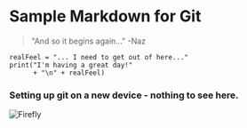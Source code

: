 #  **Sample Markdown for Git**
> "And so it begins again..." -Naz

```
realFeel = "... I need to get out of here..."
print("I'm having a great day!"
      + "\n" + realFeel)
```

### Setting up git on a new device - nothing to see here.

![Firefly](https://cdn.donmai.us/original/a3/03/a30390ec85d8425ff40a5bbb333488f1.jpg "Firefly")
